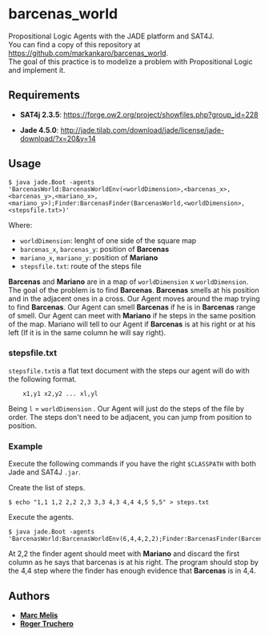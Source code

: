 # barcenas_world
Propositional Logic Agents with the JADE platform and SAT4J. \
You can find a copy of this repository at https://github.com/markankaro/barcenas_world. \
The goal of this practice is to modelize a problem with Propositional Logic and implement it.

## Requirements

* **SAT4j 2.3.5**: https://forge.ow2.org/project/showfiles.php?group_id=228

* **Jade 4.5.0**: http://jade.tilab.com/download/jade/license/jade-download/?x=20&y=14

## Usage

```
$ java jade.Boot -agents 'BarcenasWorld:BarcenasWorldEnv(<worldDimension>,<barcenas_x>,<barcenas_y>,<mariano_x>,<mariano_y>);Finder:BarcenasFinder(BarcenasWorld,<worldDimension>,<stepsfile.txt>)'
```

Where:

* `worldDimension`: lenght of one side of the square map
* `barcenas_x`, `barcenas_y`: position of **Barcenas**
* `mariano_x`, `mariano_y`: position of **Mariano**
* `stepsfile.txt`: route of the steps file

**Barcenas** and **Mariano** are in a map of `worldDimension` x `worldDimension`. The goal of the problem is to find **Barcenas**. **Barcenas** smells at his position and in the adjacent ones in a cross. Our Agent moves around the map trying to find **Barcenas**. Our Agent can smell **Barcenas** if he is in **Barcenas** range of smell. Our Agent can meet with **Mariano** if he steps in the same position of the map. Mariano will tell to our Agent if **Barcenas** is at his right or at his left (If it is in the same column he will say right).

### stepsfile.txt

`stepsfile.txt`is a flat text document with the steps our agent will do with the following format.
```
    x1,y1 x2,y2 ... xl,yl
```
Being `l` = `worldDimension` .
Our Agent will just do the steps of the file by order. The steps don't need to be adjacent, you can jump from position to position.

### Example

Execute the following commands if you have the right `$CLASSPATH` with both Jade and SAT4J `.jar`.

Create the list of steps.
```
$ echo "1,1 1,2 2,2 2,3 3,3 4,3 4,4 4,5 5,5" > steps.txt
```

Execute the agents.
```
$ java jade.Boot -agents 'BarcenasWorld:BarcenasWorldEnv(6,4,4,2,2);Finder:BarcenasFinder(BarcenasWorld,6,steps.txt)'
```
At 2,2 the finder agent should meet with **Mariano** and discard the first column as he says that barcenas is at his right.
The program should stop by the 4,4 step where the finder has enough evidence that **Barcenas** is in 4,4.

## Authors

* [**Marc Melis**](https://github.com/markankaro)
* [**Roger Truchero**](https://github.com/rochii)
